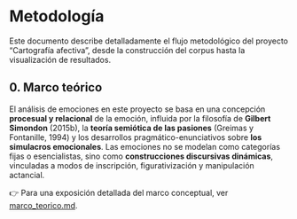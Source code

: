 # Metodología

Este documento describe detalladamente el flujo metodológico del proyecto “Cartografía afectiva”, desde la construcción del corpus hasta la visualización de resultados.

## 0. Marco teórico

El análisis de emociones en este proyecto se basa en una concepción **procesual y relacional** de la emoción, influida por la filosofía de **Gilbert Simondon** (2015b), la **teoría semiótica de las pasiones** (Greimas y Fontanille, 1994) y los desarrollos pragmático-enunciativos sobre **los simulacros emocionales**. Las emociones no se modelan como categorías fijas o esencialistas, sino como **construcciones discursivas dinámicas**, vinculadas a modos de inscripción, figurativización y manipulación actancial.

👉 Para una exposición detallada del marco conceptual, ver [marco_teorico.md](marco_teorico.md).
